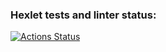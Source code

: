 ### Hexlet tests and linter status:
[![Actions Status](https://github.com/HexletStudent/python-project-lvl1/workflows/hexlet-check/badge.svg)](https://github.com/HexletStudent/python-project-lvl1/actions)